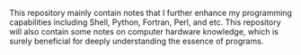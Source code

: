 This repository mainly contain notes that I further enhance my programming capabilities including Shell, Python, Fortran, Perl, and etc. This repository will also contain some notes on computer hardware knowledge, which is surely beneficial for deeply understanding the essence of programs.
